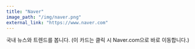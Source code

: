 ```yaml
---
title: "Naver"
image_path: "/img/naver.png"
external_link: "https://www.naver.com"
---
```


국내 뉴스와 트렌드를 봅니다.
(이 카드는 클릭 시 Naver.com으로 바로 이동합니다.)